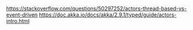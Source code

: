 https://stackoverflow.com/questions/50297252/actors-thread-based-vs-event-driven
https://doc.akka.io/docs/akka/2.9.1/typed/guide/actors-intro.html